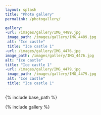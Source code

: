 ```yaml
---
layout: splash
title: "Photo gallery"
permalink: /photogallery/

gallery:
-url: /images/gallery/IMG_4489.jpg
 image_path: /images/gallery/IMG_4489.jpg
 alt: "Ice castle"
 title: "Ice castle 1"
-url: /images/gallery/IMG_4476.jpg
image_path: /images/gallery/IMG_4476.jpg
alt: "Ice castle"
title: "Ice castle 1"
-url: /images/gallery/IMG_4479.jpg
 image_path: /images/gallery/IMG_4479.jpg
 alt: "Ice castle"
 title: "Ice castle 1"
---
```


{% include base_path %}


{% include gallery %}
